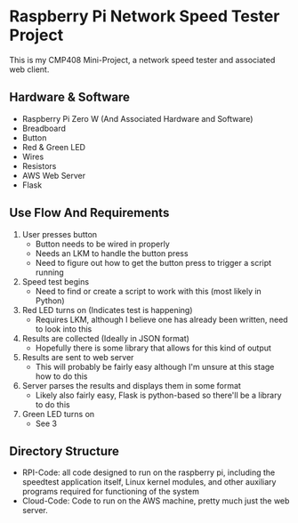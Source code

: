 # Raspberry Pi Network Speed Tester Project

This is my CMP408 Mini-Project, a network speed tester and associated web client.

## Hardware & Software

- Raspberry Pi Zero W (And Associated Hardware and Software)
- Breadboard
- Button
- Red & Green LED
- Wires
- Resistors
- AWS Web Server
- Flask

## Use Flow And Requirements

1. User presses button
    - Button needs to be wired in properly
    - Needs an LKM to handle the button press
    - Need to figure out how to get the button press to trigger a script running
2. Speed test begins
    - Need to find or create a script to work with this (most likely in Python)
3. Red LED turns on (Indicates test is happening)
    - Requires LKM, although I believe one has already been written, need to look into this
4. Results are collected (Ideally in JSON format)
    - Hopefully there is some library that allows for this kind of output
5. Results are sent to web server
    - This will probably be fairly easy although I'm unsure at this stage how to do this 
6. Server parses the results and displays them in some format
    - Likely also fairly easy, Flask is python-based so there'll be a library to do this
7. Green LED turns on
    - See 3

## Directory Structure

- RPI-Code: all code designed to run on the raspberry pi, including the speedtest application itself, Linux kernel modules, and other auxiliary programs required for functioning of the system
- Cloud-Code: Code to run on the AWS machine, pretty much just the web server.
